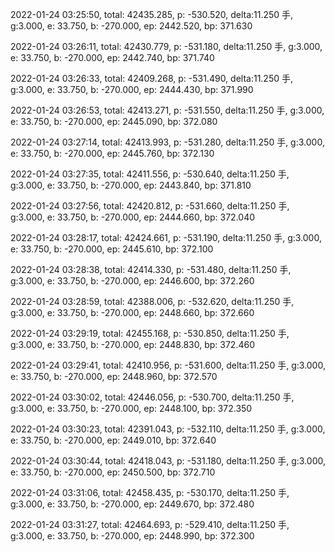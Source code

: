 2022-01-24 03:25:50, total: 42435.285, p: -530.520, delta:11.250 手, g:3.000, e: 33.750, b: -270.000, ep: 2442.520, bp: 371.630

2022-01-24 03:26:11, total: 42430.779, p: -531.180, delta:11.250 手, g:3.000, e: 33.750, b: -270.000, ep: 2442.740, bp: 371.740

2022-01-24 03:26:33, total: 42409.268, p: -531.490, delta:11.250 手, g:3.000, e: 33.750, b: -270.000, ep: 2444.430, bp: 371.990

2022-01-24 03:26:53, total: 42413.271, p: -531.550, delta:11.250 手, g:3.000, e: 33.750, b: -270.000, ep: 2445.090, bp: 372.080

2022-01-24 03:27:14, total: 42413.993, p: -531.280, delta:11.250 手, g:3.000, e: 33.750, b: -270.000, ep: 2445.760, bp: 372.130

2022-01-24 03:27:35, total: 42411.556, p: -530.640, delta:11.250 手, g:3.000, e: 33.750, b: -270.000, ep: 2443.840, bp: 371.810

2022-01-24 03:27:56, total: 42420.812, p: -531.660, delta:11.250 手, g:3.000, e: 33.750, b: -270.000, ep: 2444.660, bp: 372.040

2022-01-24 03:28:17, total: 42424.661, p: -531.190, delta:11.250 手, g:3.000, e: 33.750, b: -270.000, ep: 2445.610, bp: 372.100

2022-01-24 03:28:38, total: 42414.330, p: -531.480, delta:11.250 手, g:3.000, e: 33.750, b: -270.000, ep: 2446.600, bp: 372.260

2022-01-24 03:28:59, total: 42388.006, p: -532.620, delta:11.250 手, g:3.000, e: 33.750, b: -270.000, ep: 2448.660, bp: 372.660

2022-01-24 03:29:19, total: 42455.168, p: -530.850, delta:11.250 手, g:3.000, e: 33.750, b: -270.000, ep: 2448.830, bp: 372.460

2022-01-24 03:29:41, total: 42410.956, p: -531.600, delta:11.250 手, g:3.000, e: 33.750, b: -270.000, ep: 2448.960, bp: 372.570

2022-01-24 03:30:02, total: 42446.056, p: -530.700, delta:11.250 手, g:3.000, e: 33.750, b: -270.000, ep: 2448.100, bp: 372.350

2022-01-24 03:30:23, total: 42391.043, p: -532.110, delta:11.250 手, g:3.000, e: 33.750, b: -270.000, ep: 2449.010, bp: 372.640

2022-01-24 03:30:44, total: 42418.043, p: -531.180, delta:11.250 手, g:3.000, e: 33.750, b: -270.000, ep: 2450.500, bp: 372.710

2022-01-24 03:31:06, total: 42458.435, p: -530.170, delta:11.250 手, g:3.000, e: 33.750, b: -270.000, ep: 2449.670, bp: 372.480

2022-01-24 03:31:27, total: 42464.693, p: -529.410, delta:11.250 手, g:3.000, e: 33.750, b: -270.000, ep: 2448.990, bp: 372.300